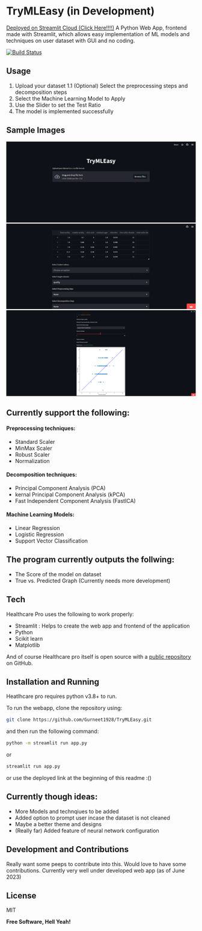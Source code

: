 # TryMLEasy (in Development)

[Deployed on Streamlit Cloud (Click Here!!!!)](https://trymleasy.streamlit.app/)
A Python Web App, frontend made with Streamlit, which allows easy implementation of ML models and techniques on user dataset with GUI and no coding.

[![Build Status](https://cdn.jsdelivr.net/gh/jenkinsci/embeddable-build-status-plugin@master/src/doc/flat-square_unconfigured.svg)](https://travis-ci.org/joemccann/dillinger)


## Usage

1. Upload your dataset 
1.1 (Optional) Select the preprocessing steps and decomposition steps 
3. Select the Machine Learning Model to Apply
4. Use the Slider to set the Test Ratio
5. The model is implemented successfully

## Sample Images
![Default Page](images\default_page.png)
![Sample Dataset](images\sample_dataset.png)
![Output Graph](images\output_graph.png)


## Currently support the following:

#### Preprocessing techniques:
- Standard Scaler
- MinMax Scaler
- Robust Scaler
- Normalization

#### Decomposition techniques:
- Principal Component Analysis (PCA)
- kernal Principal Component Analysis (kPCA)
- Fast Independent Component Analysis (FastICA)

#### Machine Learning Models:
- Linear Regression
- Logistic Regression
- Support Vector Classification

## The program currently outputs the follwing:
- The Score of the model on dataset
- True vs. Predicted Graph (Currently needs more development)

## Tech
Healthcare Pro uses the following to work properly:

- Streamlit : Helps to create the web app and frontend of the application
- Python 
- Scikit learn
- Matplotlib

And of course Healthcare pro itself is open source with a [public repository](https://github.com/Gurneet1928/healthcare-pro-gpt)
 on GitHub.

## Installation and Running

Heatlhcare pro requires python v3.8+ to run.

To run the webapp, clone the repository using:

```sh
git clone https://github.com/Gurneet1928/TryMLEasy.git
```
and then run the following command:
```sh
python -m streamlit run app.py
```
or
```sh
streamlit run app.py
```
or use the deployed link at the beginning of this readme :()

## Currently though ideas:
- More Models and technqiues to be added
- Added option to prompt user incase the dataset is not cleaned
- Maybe a better theme and designs
- (Really far) Added feature of neural network configuration

## Development and Contributions
Really want some peeps to contribute into this. Would love to have some contributions.
Currently very well under developed web app (as of June 2023)

## License

MIT

**Free Software, Hell Yeah!**
